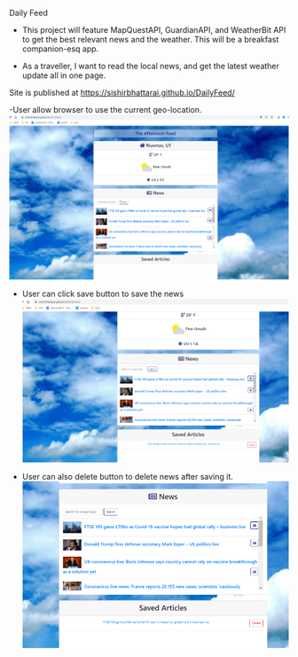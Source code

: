 Daily Feed
- This project will feature MapQuestAPI, GuardianAPI, and WeatherBit API to get the best relevant news and the weather. This will be a breakfast companion-esq app.

- As a traveller, I want to read the local news, and get the latest weather update all in one page.

Site is published at https://sishirbhattarai.github.io/DailyFeed/

-User allow browser to use the current geo-location. 
![](./assets/icons/Capture1.PNG)

- User can click save button to save the news
![](./assets/icons/Capture2.PNG)

- User can also delete button to delete news after saving it. 
![](./assets/icons/Capture3.PNG)
